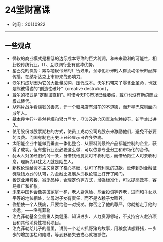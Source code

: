 # 24堂财富课

- 时间：20140922

---

## 一些观点


+ 微软的商业模式是极低的边际成本导致的巨大利润，和未来盈利的可能性，相比较传统行业，IT、互联网行业有这种优势。
+ 星巴克的优势：繁华地段带来的广告效果，全球化带来的人群流动带来的品牌传播，在纳斯达克上市带来的影响力。
+ 沃尔玛成功因为它的大批量采购，压低成本。沃尔玛带来了零售业革命，也就是熊彼得说的“创造性破坏”（creative destrution）。
+ 戴尔的模式是“定制加直销”。可惜今天PC市场已经萎缩，戴尔也没有新的商业模式替代。
+ 从鸦片战争看赚钱的善恶，开一个糖果店有潜在的不道德，而开星巴克则面向成年人。
+ 基本民生行业虽然规模和潜力巨大，但涉及政治因素和各种规范，新手难以进入。
+ 使用股份或股票期权的方式，使员工成功公司的股东来激励他们，避免不必要的浪费。而国有制在历史上已经显示出许多弊端。
+ 太阳能企业中能做到垂直一体化整合，从原料到最终产品都能控制的企业，获得了成功。但有些行业没必要这么做，可以依靠专业分工和市场化的合作。
+ 犹太人对圣经旧约的一条，当借钱给朋友时不收利息，而借给陌生人时要收利息，理解为非犹太人就是陌生人。
+ 新教伦理给资本主义奠定了核心基础，认可了有利息的贷款，延伸到对金融证券赚钱方式的认可，为金融业发展从宗教伦理上打开了闸门。
+ 餐饮业用套餐、减少品种，合理定价等方式，增强标准化，可以提高效率，容易推广和扩张。
+ 未来中国也会像美国家庭一样，老人靠保险、基金投资等养老，进而和子女以平等的地位相处，父母对子女有责任，而不是依赖子女赡养。
+ 你想使一个人残废，只要给他一对拐杖。你否定了他的尊严，你就抢走了他的命运。——洛克菲勒
+ 洛克菲勒基金会侧重人类健康、知识进步、人力资源领域，不支持穷人救济项目和其他消费性福利项目。
+ 洛克菲勒给儿子的信里，讲到一个老人抓野猪的故事，用粮食诱惑野猪，一步步的增加围栏和陷阱，等到野猪失去戒心就被抓住。 